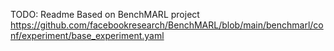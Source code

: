 TODO: Readme
Based on BenchMARL project
https://github.com/facebookresearch/BenchMARL/blob/main/benchmarl/conf/experiment/base_experiment.yaml

